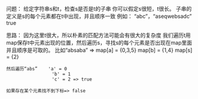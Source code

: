 问题：
    给定字符串s和t，检查s是否是t的子串
    你可以假定s很短，t很长。
    子串的定义是s的每个元素都在t中出现，并且顺序一致
    例如：
    “abc”，“aseqwebsadc”
    true

思路：
    因为这里t很大，所以朴素的匹配方法可能会有很大的复杂度
    我们遍历t用map保存t中元素出现的位置，然后遍历s，寻找s的每个元素是否出现在map里面并且顺序是可取的。
    比如“absaba” => map[a] = {0,3,5}
                    map[b] = {1,4}
                    map[s] = {2}

    然后遍历“abs”    'a' = 0
                     'b' = 1
                     'c' = 2 => true

    如果存在某个元素找不到下标=> false
